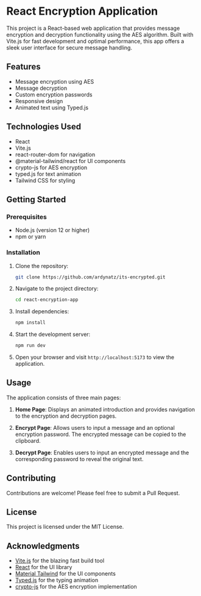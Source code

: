 # React Encryption Application

This project is a React-based web application that provides message encryption and decryption functionality using the AES algorithm. Built with Vite.js for fast development and optimal performance, this app offers a sleek user interface for secure message handling.

## Features

- Message encryption using AES
- Message decryption
- Custom encryption passwords
- Responsive design
- Animated text using Typed.js

## Technologies Used

- React
- Vite.js
- react-router-dom for navigation
- @material-tailwind/react for UI components
- crypto-js for AES encryption
- typed.js for text animation
- Tailwind CSS for styling

## Getting Started

### Prerequisites

- Node.js (version 12 or higher)
- npm or yarn

### Installation

1. Clone the repository:
   ```bash
   git clone https://github.com/ardynatz/its-encrypted.git
   ```

2. Navigate to the project directory:
   ```bash
   cd react-encryption-app
   ```

3. Install dependencies:
   ```bash
   npm install
   ```

4. Start the development server:
   ```bash
   npm run dev
   ```

5. Open your browser and visit `http://localhost:5173` to view the application.

## Usage

The application consists of three main pages:

1. **Home Page**: Displays an animated introduction and provides navigation to the encryption and decryption pages.

2. **Encrypt Page**: Allows users to input a message and an optional encryption password. The encrypted message can be copied to the clipboard.

3. **Decrypt Page**: Enables users to input an encrypted message and the corresponding password to reveal the original text.

## Contributing

Contributions are welcome! Please feel free to submit a Pull Request.

## License

This project is licensed under the MIT License.

## Acknowledgments

- [Vite.js](https://vitejs.dev/) for the blazing fast build tool
- [React](https://reactjs.org/) for the UI library
- [Material Tailwind](https://www.material-tailwind.com/) for the UI components
- [Typed.js](https://github.com/mattboldt/typed.js/) for the typing animation
- [crypto-js](https://github.com/brix/crypto-js) for the AES encryption implementation
